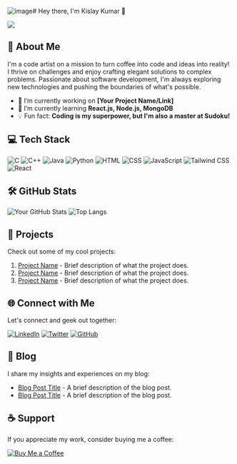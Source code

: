![image](https://github.com/kislayykumar/kislayykumar/assets/135631873/921d7749-a70d-4c63-b597-4b58a981a964)# Hey there, I'm Kislay Kumar 👋

![](https://komarev.com/ghpvc/?username=kislayykumar)

## 🚀 About Me

I'm a code artist on a mission to turn coffee into code and ideas into reality! I thrive on challenges and enjoy crafting elegant solutions to complex problems. Passionate about software development, I'm always exploring new technologies and pushing the boundaries of what's possible.

- 🔭 I’m currently working on **[Your Project Name/Link]**
- 🌱 I’m currently learning **React.js, Node.js, MongoDB**
- 💡 Fun fact: **Coding is my superpower, but I'm also a master at Sudoku!**

## 💻 Tech Stack

![C](https://img.icons8.com/color/48/000000/c-programming.png)
![C++](https://img.icons8.com/color/48/000000/c-plus-plus-logo.png)
![Java](https://img.icons8.com/color/48/000000/java-coffee-cup-logo.png)
![Python](https://img.icons8.com/color/48/000000/python.png)
![HTML](https://img.icons8.com/color/48/000000/html-5.png)
![CSS](https://img.icons8.com/color/48/000000/css3.png)
![JavaScript](https://img.icons8.com/color/48/000000/javascript.png)
![Tailwind CSS](https://img.icons8.com/?size=100&id=WoopfRcDj3RF&format=png&color=000000)  
![React](https://img.icons8.com/color/48/000000/react-native.png)

## 🛠️ GitHub Stats

![Your GitHub Stats](https://github-readme-stats.vercel.app/api?username=kislayykumar&show_icons=true&hide_border=true)
![Top Langs](https://github-readme-stats.vercel.app/api/top-langs/?username=kislayykumar&layout=compact&hide_border=true)

## 🔨 Projects

Check out some of my cool projects:

1. [Project Name](https://github.com/yourusername/projectname) - Brief description of what the project does.
2. [Project Name](https://github.com/yourusername/projectname) - Brief description of what the project does.
3. [Project Name](https://github.com/yourusername/projectname) - Brief description of what the project does.

## 🌐 Connect with Me

Let's connect and geek out together:

[![LinkedIn](https://img.shields.io/badge/-LinkedIn-0077B5?style=flat-square&logo=linkedin&logoColor=white)](https://www.linkedin.com/in/yourprofile/)
[![Twitter](https://img.shields.io/badge/-Twitter-1DA1F2?style=flat-square&logo=twitter&logoColor=white)](https://twitter.com/yourprofile)
[![GitHub](https://img.shields.io/badge/-GitHub-181717?style=flat-square&logo=github&logoColor=white)](https://github.com/yourusername)

## 📝 Blog

I share my insights and experiences on my blog:

- [Blog Post Title](https://yourblog.com/post-title) - A brief description of the blog post.
- [Blog Post Title](https://yourblog.com/post-title) - A brief description of the blog post.

## ☕️ Support

If you appreciate my work, consider buying me a coffee:

[![Buy Me a Coffee](https://img.shields.io/badge/-Buy_Me_a_Coffee-FFDD00?style=flat-square&logo=buy-me-a-coffee&logoColor=black)](https://www.buymeacoffee.com/yourprofile)



